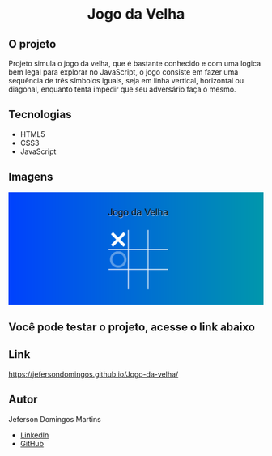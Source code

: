 # <h1 align="center">  Jogo da Velha </h1>

## <b>O projeto</b> </br>
Projeto simula o jogo da velha, que é bastante conhecido e com uma logica bem legal para explorar no JavaScript,
o jogo consiste em fazer uma sequência de três símbolos iguais, seja em linha vertical, horizontal ou diagonal, enquanto tenta impedir que seu adversário faça o mesmo.

## Tecnologias

- HTML5</br>
- CSS3</br>
- JavaScript

## Imagens

![/layout.png"](https://github.com/JefersonDomingos/Jogo-da-velha/blob/master/assets/layout.png?raw=true)


## Você pode testar o projeto, acesse o link abaixo


## Link

https://jefersondomingos.github.io/Jogo-da-velha/

## Autor
 Jeferson Domingos Martins

- [LinkedIn](https://www.linkedin.com/in/jefersondomingos)</br>
- [GitHub](https://github.com/JefersonDomingos)
